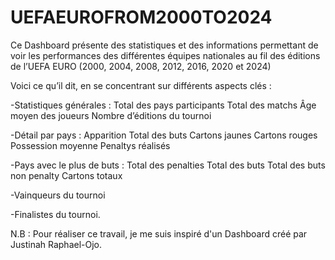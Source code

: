 # UEFAEUROFROM2000TO2024
Ce Dashboard présente des statistiques et des informations permettant de voir les performances des différentes équipes nationales au fil des éditions de l’UEFA EURO (2000, 2004, 2008, 2012, 2016, 2020 et 2024)

Voici ce qu’il dit, en se concentrant sur différents aspects clés :

-Statistiques générales :
Total des pays participants
Total des matchs
Âge moyen des joueurs
Nombre d’éditions du tournoi

-Détail par pays :
Apparition
Total des buts
Cartons jaunes
Cartons rouges
Possession moyenne
Penaltys réalisés

-Pays avec le plus de buts :
Total des penalties
Total des buts
Total des buts non penalty
Cartons totaux

-Vainqueurs du tournoi 

-Finalistes du tournoi.

N.B : Pour réaliser ce travail, je me suis inspiré d'un Dashboard créé par Justinah Raphael-Ojo.
